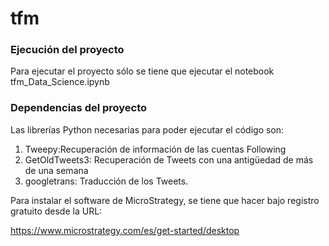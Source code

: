# tfm

### Ejecución del proyecto
Para ejecutar el proyecto sólo se tiene que ejecutar el notebook tfm_Data_Science.ipynb

### Dependencias del proyecto
Las librerías Python necesarias para poder ejecutar el código son:
1. Tweepy:Recuperación de información de las cuentas Following
2. GetOldTweets3: Recuperación de Tweets con una antigüedad de más de una semana
3. googletrans: Traducción de los Tweets.

Para instalar el software de MicroStrategy, se tiene que hacer bajo registro gratuito desde la URL:

https://www.microstrategy.com/es/get-started/desktop